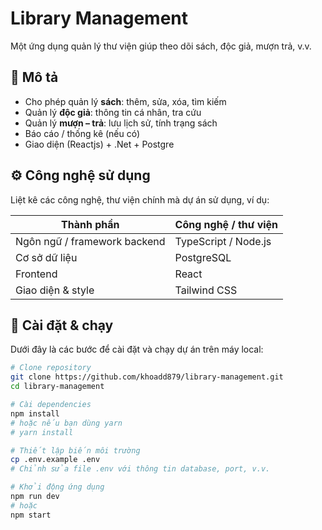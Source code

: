 # Library Management

Một ứng dụng quản lý thư viện giúp theo dõi sách, độc giả, mượn trả, v.v.

## 📘 Mô tả

- Cho phép quản lý **sách**: thêm, sửa, xóa, tìm kiếm
- Quản lý **độc giả**: thông tin cá nhân, tra cứu
- Quản lý **mượn – trả**: lưu lịch sử, tính trạng sách
- Báo cáo / thống kê (nếu có)
- Giao diện (Reactjs) + .Net + Postgre 

## ⚙️ Công nghệ sử dụng

Liệt kê các công nghệ, thư viện chính mà dự án sử dụng, ví dụ:

| Thành phần | Công nghệ / thư viện |
|------------|-----------------------|
| Ngôn ngữ / framework backend | TypeScript / Node.js |
| Cơ sở dữ liệu | PostgreSQL |
| Frontend | React |
| Giao diện & style | Tailwind CSS|

## 🚀 Cài đặt & chạy

Dưới đây là các bước để cài đặt và chạy dự án trên máy local:

```bash
# Clone repository
git clone https://github.com/khoadd879/library-management.git
cd library-management

# Cài dependencies
npm install
# hoặc nếu bạn dùng yarn
# yarn install

# Thiết lập biến môi trường
cp .env.example .env
# Chỉnh sửa file .env với thông tin database, port, v.v.

# Khởi động ứng dụng
npm run dev
# hoặc
npm start
